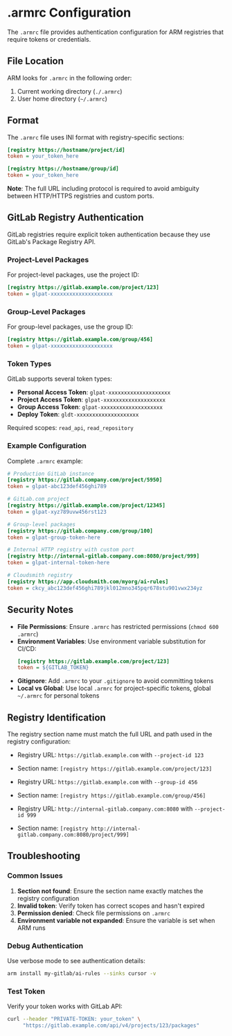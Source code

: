 # .armrc Configuration

The `.armrc` file provides authentication configuration for ARM registries that require tokens or credentials.

## File Location

ARM looks for `.armrc` in the following order:
1. Current working directory (`./.armrc`)
2. User home directory (`~/.armrc`)

## Format

The `.armrc` file uses INI format with registry-specific sections:

```ini
[registry https://hostname/project/id]
token = your_token_here

[registry https://hostname/group/id]
token = your_token_here
```

**Note**: The full URL including protocol is required to avoid ambiguity between HTTP/HTTPS registries and custom ports.

## GitLab Registry Authentication

GitLab registries require explicit token authentication because they use GitLab's Package Registry API.

### Project-Level Packages

For project-level packages, use the project ID:

```ini
[registry https://gitlab.example.com/project/123]
token = glpat-xxxxxxxxxxxxxxxxxxxx
```

### Group-Level Packages

For group-level packages, use the group ID:

```ini
[registry https://gitlab.example.com/group/456]
token = glpat-xxxxxxxxxxxxxxxxxxxx
```

### Token Types

GitLab supports several token types:

- **Personal Access Token**: `glpat-xxxxxxxxxxxxxxxxxxxx`
- **Project Access Token**: `glpat-xxxxxxxxxxxxxxxxxxxx`
- **Group Access Token**: `glpat-xxxxxxxxxxxxxxxxxxxx`
- **Deploy Token**: `gldt-xxxxxxxxxxxxxxxxxxxx`

Required scopes: `read_api`, `read_repository`

### Example Configuration

Complete `.armrc` example:

```ini
# Production GitLab instance
[registry https://gitlab.company.com/project/5950]
token = glpat-abc123def456ghi789

# GitLab.com project
[registry https://gitlab.example.com/project/12345]
token = glpat-xyz789uvw456rst123

# Group-level packages
[registry https://gitlab.company.com/group/100]
token = glpat-group-token-here

# Internal HTTP registry with custom port
[registry http://internal-gitlab.company.com:8080/project/999]
token = glpat-internal-token-here

# Cloudsmith registry
[registry https://app.cloudsmith.com/myorg/ai-rules]
token = ckcy_abc123def456ghi789jkl012mno345pqr678stu901vwx234yz
```

## Security Notes

- **File Permissions**: Ensure `.armrc` has restricted permissions (`chmod 600 .armrc`)
- **Environment Variables**: Use environment variable substitution for CI/CD:
  ```ini
  [registry https://gitlab.example.com/project/123]
  token = ${GITLAB_TOKEN}
  ```
- **Gitignore**: Add `.armrc` to your `.gitignore` to avoid committing tokens
- **Local vs Global**: Use local `.armrc` for project-specific tokens, global `~/.armrc` for personal tokens

## Registry Identification

The registry section name must match the full URL and path used in the registry configuration:

- Registry URL: `https://gitlab.example.com` with `--project-id 123`
- Section name: `[registry https://gitlab.example.com/project/123]`

- Registry URL: `https://gitlab.example.com` with `--group-id 456`
- Section name: `[registry https://gitlab.example.com/group/456]`

- Registry URL: `http://internal-gitlab.company.com:8080` with `--project-id 999`
- Section name: `[registry http://internal-gitlab.company.com:8080/project/999]`

## Troubleshooting

### Common Issues

1. **Section not found**: Ensure the section name exactly matches the registry configuration
2. **Invalid token**: Verify token has correct scopes and hasn't expired
3. **Permission denied**: Check file permissions on `.armrc`
4. **Environment variable not expanded**: Ensure the variable is set when ARM runs

### Debug Authentication

Use verbose mode to see authentication details:

```bash
arm install my-gitlab/ai-rules --sinks cursor -v
```

### Test Token

Verify your token works with GitLab API:

```bash
curl --header "PRIVATE-TOKEN: your_token" \
     "https://gitlab.example.com/api/v4/projects/123/packages"
```
